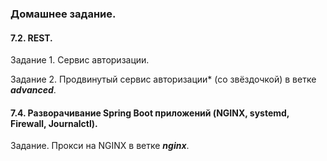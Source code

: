 ### Домашнее задание.

#### 7.2. REST.

Задание 1. Сервис авторизации.

Задание 2. Продвинутый сервис авторизации* (со звёздочкой) в ветке **_advanced_**.

#### 7.4. Разворачивание Spring Boot приложений (NGINX, systemd, Firewall, Journalctl).

Задание. Прокси на NGINX в ветке **_nginx_**.
